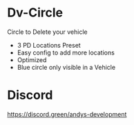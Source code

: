 # Dv-Circle
Circle to Delete your vehicle
* 3 PD Locations Preset
* Easy config to add more locations
* Optimized 
* Blue circle only visible in a Vehicle

# Discord
https://discord.green/andys-development

